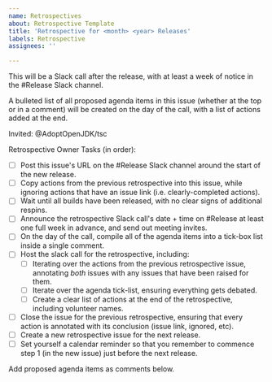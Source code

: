 ```yaml
---
name: Retrospectives
about: Retrospective Template
title: 'Retrospective for <month> <year> Releases'
labels: Retrospective
assignees: ''

---
```


This will be a Slack call after the release, with at least a week of notice in the #Release Slack channel.

A bulleted list of all proposed agenda items in this issue (whether at the top or in a comment) will be created on the day of the call, with a list of actions added at the end.

Invited: @AdoptOpenJDK/tsc

Retrospective Owner Tasks (in order):
- [ ] Post this issue's URL on the \#Release Slack channel around the start of the new release.
- [ ] Copy actions from the previous retrospective into this issue, while ignoring actions that have an issue link (i.e. clearly-completed actions).
- [ ] Wait until all builds have been released, with no clear signs of additional respins.
- [ ] Announce the retrospective Slack call's date + time on \#Release at least one full week in advance, and send out meeting invites.
- [ ] On the day of the call, compile all of the agenda items into a tick-box list inside a single comment.
- [ ] Host the slack call for the retrospective, including:
  - [ ] Iterating over the actions from the previous retrospective issue, annotating *both* issues with any issues that have been raised for them.
  - [ ] Iterate over the agenda tick-list, ensuring everything gets debated.
  - [ ] Create a clear list of actions at the end of the retrospective, including volunteer names.
- [ ] Close the issue for the previous retrospective, ensuring that every action is annotated with its conclusion (issue link, ignored, etc).
- [ ] Create a new retrospective issue for the next release.
- [ ] Set yourself a calendar reminder so that you remember to commence step 1 (in the new issue) just before the next release.

Add proposed agenda items as comments below.

